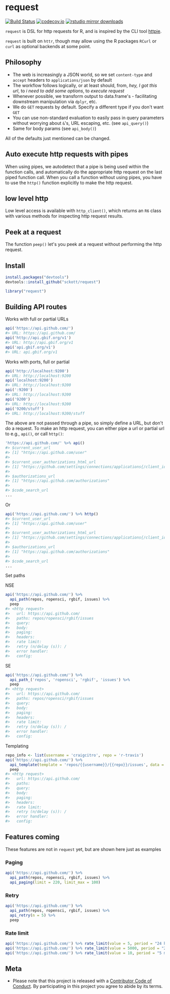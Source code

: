 request
=======



[![Build Status](https://travis-ci.org/sckott/request.svg)](https://travis-ci.org/sckott/request)
[![codecov.io](https://codecov.io/github/sckott/request/coverage.svg?branch=master)](https://codecov.io/github/sckott/request?branch=master)
[![rstudio mirror downloads](http://cranlogs.r-pkg.org/badges/request?color=F3B1FF)](https://github.com/metacran/cranlogs.app)

`request` is DSL for http requests for R, and is inspired by the CLI tool [httpie](https://github.com/jakubroztocil/httpie).

`request` is built on `httr`, though may allow using the R packages `RCurl` or `curl` as optional backends at some point.

## Philosophy

* The web is increasingly a JSON world, so we set `content-type` and `accept` headers to `applications/json` by default
* The workflow follows logically, or at least should, from, _hey, I got this url_, to _i need to add some options_, to _execute request_
* Whenever possible, we transform output to data.frame's - facilitating downstream manipulation via `dplyr`, etc.
* We do `GET` requests by default. Specify a different type if you don't want `GET`
* You can use non-standard evaluation to easily pass in query parameters without worrying about `&`'s, URL escaping, etc. (see `api_query()`)
* Same for body params (see `api_body()`)

All of the defaults just mentioned can be changed.

## Auto execute http requests with pipes

When using pipes, we autodetect that a pipe is being used within the function calls, and automatically do the appropriate http request on the last piped function call. When you call a function without using pipes, you have to use the `http()` function explicitly to make the http request.

## low level http

Low level access is available with `http_client()`, which returns an `R6` class with various methods for inspecting http request results.

## Peek at a request

The function `peep()` let's you peek at a request without performing the http request.

## Install


```r
install.packages("devtools")
devtools::install_github("sckott/request")
```


```r
library("request")
```

## Building API routes

Works with full or partial URLs


```r
api('https://api.github.com/')
#> URL: https://api.github.com/
api('http://api.gbif.org/v1')
#> URL: http://api.gbif.org/v1
api('api.gbif.org/v1')
#> URL: api.gbif.org/v1
```

Works with ports, full or partial


```r
api('http://localhost:9200')
#> URL: http://localhost:9200
api('localhost:9200')
#> URL: http://localhost:9200
api(':9200')
#> URL: http://localhost:9200
api('9200')
#> URL: http://localhost:9200
api('9200/stuff')
#> URL: http://localhost:9200/stuff
```

The above are not passed through a pipe, so simply define a URL, but don't do a request. To make an http request, you can either pipe a url or partial url to e.g., `api()`, or call `http()`:


```r
'https://api.github.com/' %>% api()
#> $current_user_url
#> [1] "https://api.github.com/user"
#> 
#> $current_user_authorizations_html_url
#> [1] "https://github.com/settings/connections/applications{/client_id}"
#> 
#> $authorizations_url
#> [1] "https://api.github.com/authorizations"
#> 
#> $code_search_url
...
```

Or


```r
api('https://api.github.com/') %>% http()
#> $current_user_url
#> [1] "https://api.github.com/user"
#> 
#> $current_user_authorizations_html_url
#> [1] "https://github.com/settings/connections/applications{/client_id}"
#> 
#> $authorizations_url
#> [1] "https://api.github.com/authorizations"
#> 
#> $code_search_url
...
```

Set paths

NSE


```r
api('https://api.github.com/') %>%
  api_path(repos, ropensci, rgbif, issues) %>%
  peep
#> <http request> 
#>   url: https://api.github.com/
#>   paths: repos/ropensci/rgbif/issues
#>   query: 
#>   body: 
#>   paging: 
#>   headers: 
#>   rate limit: 
#>   retry (n/delay (s)): /
#>   error handler: 
#>   config:
```

SE


```r
api('https://api.github.com/') %>%
  api_path_('repos', 'ropensci', 'rgbif', 'issues') %>%
  peep
#> <http request> 
#>   url: https://api.github.com/
#>   paths: repos/ropensci/rgbif/issues
#>   query: 
#>   body: 
#>   paging: 
#>   headers: 
#>   rate limit: 
#>   retry (n/delay (s)): /
#>   error handler: 
#>   config:
```

Templating


```r
repo_info <- list(username = 'craigcitro', repo = 'r-travis')
api('https://api.github.com/') %>%
  api_template(template = 'repos/{{username}}/{{repo}}/issues', data = repo_info) %>%
  peep
#> <http request> 
#>   url: https://api.github.com/
#>   paths: 
#>   query: 
#>   body: 
#>   paging: 
#>   headers: 
#>   rate limit: 
#>   retry (n/delay (s)): /
#>   error handler: 
#>   config:
```

## Features coming

These features are not in `request` yet, but are shown here just as examples

### Paging


```r
api('https://api.github.com/') %>%
  api_path(repos, ropensci, rgbif, issues) %>%
  api_paging(limit = 220, limit_max = 100)
```

### Retry


```r
api('https://api.github.com/') %>%
  api_path(repos, ropensci, rgbif, issues) %>%
  api_retry(n = 5) %>%
  peep
```

### Rate limit


```r
api('https://api.github.com/') %>% rate_limit(value = 5, period = "24 hrs") %>% peep
api('https://api.github.com/') %>% rate_limit(value = 5000, period = "24 hrs") %>% peep
api('https://api.github.com/') %>% rate_limit(value = 10, period = "5 min") %>% peep
```

## Meta

* Please note that this project is released with a [Contributor Code of Conduct](CONDUCT.md). By participating in this project you agree to abide by its terms.
